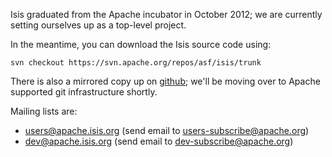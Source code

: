 Isis graduated from the Apache incubator in October 2012; we are currently setting ourselves up as a top-level project.

In the meantime, you can download the Isis source code using:

    svn checkout https://svn.apache.org/repos/asf/isis/trunk

There is also a mirrored copy up on [github](https://github.com/danhaywood/apache-isis); we'll be moving over to Apache supported git infrastructure shortly.

Mailing lists are:

- users@apache.isis.org (send email to users-subscribe@apache.org)
- dev@apache.isis.org (send email to dev-subscribe@apache.org)
